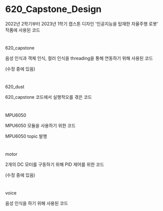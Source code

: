 # 620_Capstone_Design
2022년 2학기부터 2023년 1학기 캡스톤 디자인 '인공지능을 탑재한 자율주행 로봇' 작품에 사용된 코드

#
620_capstone

음성 인식과 객체 인식, 컬러 인식을 threading을 통해 연동하기 위해 사용된 코드

(수정 중에 있음)

#
620_dust

620_capstone 코드에서 실행착오를 겪은 코드

#
MPU6050

MPU6050 모듈을 사용하기 위한 코드

MPU6050 topic 발행

#
motor

2개의 DC 모터를 구동하기 위해 PID 제어를 위한 코드

(수정 중에 있음)

#
voice

음성 인식을 하기 위해 사용된 코드
